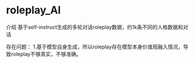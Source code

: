 # roleplay_AI
介绍
基于self-instruct生成的多轮对话roleplay数据，约1k条不同的人格数据和对话

存在问题：
1.基于模型自身生成，所以roleplay存在模型本身价值观融入情况，导致roleplay不够真实，不够准确。
